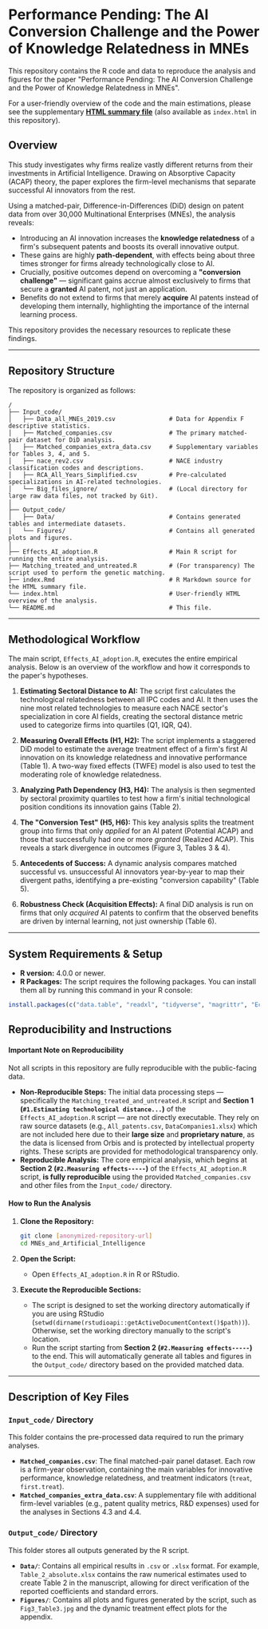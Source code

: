 # Performance Pending: The AI Conversion Challenge and the Power of Knowledge Relatedness in MNEs

This repository contains the R code and data to reproduce the analysis and figures for the paper "Performance Pending: The AI Conversion Challenge and the Power of Knowledge Relatedness in MNEs".

For a user-friendly overview of the code and the main estimations, please see the supplementary **[HTML summary file](https://relatedness-in-mnes.netlify.app/)** (also available as `index.html` in this repository).

## Overview

This study investigates why firms realize vastly different returns from their investments in Artificial Intelligence. Drawing on Absorptive Capacity (ACAP) theory, the paper explores the firm-level mechanisms that separate successful AI innovators from the rest.

Using a matched-pair, Difference-in-Differences (DiD) design on patent data from over 30,000 Multinational Enterprises (MNEs), the analysis reveals:
* Introducing an AI innovation increases the **knowledge relatedness** of a firm's subsequent patents and boosts its overall innovative output.
* These gains are highly **path-dependent**, with effects being about three times stronger for firms already technologically close to AI.
* Crucially, positive outcomes depend on overcoming a **"conversion challenge"** — significant gains accrue almost exclusively to firms that secure a **granted** AI patent, not just an application.
* Benefits do not extend to firms that merely **acquire** AI patents instead of developing them internally, highlighting the importance of the internal learning process.

This repository provides the necessary resources to replicate these findings.

---

## Repository Structure

The repository is organized as follows:

```
/
├── Input_code/
│   ├── Data_all_MNEs_2019.csv               # Data for Appendix F descriptive statistics.
│   ├── Matched_companies.csv                # The primary matched-pair dataset for DiD analysis.
│   ├── Matched_companies_extra_data.csv     # Supplementary variables for Tables 3, 4, and 5.
│   ├── nace_rev2.csv                        # NACE industry classification codes and descriptions.
│   ├── RCA_All_Years_Simplified.csv         # Pre-calculated specializations in AI-related technologies.
│   └── Big_files_ignore/                    # (Local directory for large raw data files, not tracked by Git).
│
├── Output_code/
│   ├── Data/                                # Contains generated tables and intermediate datasets.
│   └── Figures/                             # Contains all generated plots and figures.
│
├── Effects_AI_adoption.R                    # Main R script for running the entire analysis.
├── Matching_treated_and_untreated.R         # (For transparency) The script used to perform the genetic matching.
├── index.Rmd                                # R Markdown source for the HTML summary file.
└── index.html                               # User-friendly HTML overview of the analysis.
└── README.md                                # This file.
```
---

## Methodological Workflow

The main script, `Effects_AI_adoption.R`, executes the entire empirical analysis. Below is an overview of the workflow and how it corresponds to the paper's hypotheses.

1.  **Estimating Sectoral Distance to AI:** The script first calculates the technological relatedness between all IPC codes and AI. It then uses the nine most related technologies to measure each NACE sector's specialization in core AI fields, creating the sectoral distance metric used to categorize firms into quartiles (Q1, IQR, Q4).

2.  **Measuring Overall Effects (H1, H2):** The script implements a staggered DiD model to estimate the average treatment effect of a firm's first AI innovation on its knowledge relatedness and innovative performance (Table 1). A two-way fixed effects (TWFE) model is also used to test the moderating role of knowledge relatedness.

3.  **Analyzing Path Dependency (H3, H4):** The analysis is then segmented by sectoral proximity quartiles to test how a firm's initial technological position conditions its innovation gains (Table 2).

4.  **The "Conversion Test" (H5, H6):** This key analysis splits the treatment group into firms that only *applied* for an AI patent (Potential ACAP) and those that successfully had one or more *granted* (Realized ACAP). This reveals a stark divergence in outcomes (Figure 3, Tables 3 & 4).

5.  **Antecedents of Success:** A dynamic analysis compares matched successful vs. unsuccessful AI innovators year-by-year to map their divergent paths, identifying a pre-existing "conversion capability" (Table 5).

6.  **Robustness Check (Acquisition Effects):** A final DiD analysis is run on firms that only *acquired* AI patents to confirm that the observed benefits are driven by internal learning, not just ownership (Table 6).

---

## System Requirements & Setup

* **R version:** 4.0.0 or newer.
* **R Packages:** The script requires the following packages. You can install them all by running this command in your R console:

```R
install.packages(c("data.table", "readxl", "tidyverse", "magrittr", "EconGeo", "psych", "Metrics", "did", "openxlsx", "zoo", "vtable", "ggcorrplot", "janitor"))
```

## Reproducibility and Instructions

#### Important Note on Reproducibility

Not all scripts in this repository are fully reproducible with the public-facing data.
* **Non-Reproducible Steps:** The initial data processing steps — specifically the `Matching_treated_and_untreated.R` script and **Section 1 (`#1.Estimating technological distance...`)** of the `Effects_AI_adoption.R` script — are not directly executable. They rely on raw source datasets (e.g., `All_patents.csv`, `DataCompanies1.xlsx`) which are not included here due to their **large size** and **proprietary nature**, as the data is licensed from Orbis and is protected by intellectual property rights. These scripts are provided for methodological transparency only.
* **Reproducible Analysis:** The core empirical analysis, which begins at **Section 2 (`#2.Measuring effects-----`)** of the `Effects_AI_adoption.R` script, **is fully reproducible** using the provided `Matched_companies.csv` and other files from the `Input_code/` directory.

#### How to Run the Analysis

1.  **Clone the Repository:**
    ```bash
    git clone [anonymized-repository-url]
    cd MNEs_and_Artificial_Intelligence
    ```

2.  **Open the Script:**
    * Open `Effects_AI_adoption.R` in R or RStudio.

3.  **Execute the Reproducible Sections:**
    * The script is designed to set the working directory automatically if you are using RStudio (`setwd(dirname(rstudioapi::getActiveDocumentContext()$path))`). Otherwise, set the working directory manually to the script's location.
    * Run the script starting from **Section 2 (`#2.Measuring effects-----`)** to the end. This will automatically generate all tables and figures in the `Output_code/` directory based on the provided matched data.
---

## Description of Key Files

### `Input_code/` Directory
This folder contains the pre-processed data required to run the primary analyses.

* **`Matched_companies.csv`**: The final matched-pair panel dataset. Each row is a firm-year observation, containing the main variables for innovative performance, knowledge relatedness, and treatment indicators (`treat`, `first.treat`).
* **`Matched_companies_extra_data.csv`**: A supplementary file with additional firm-level variables (e.g., patent quality metrics, R&D expenses) used for the analyses in Sections 4.3 and 4.4.

### `Output_code/` Directory
This folder stores all outputs generated by the R script.

* **`Data/`**: Contains all empirical results in `.csv` or `.xlsx` format. For example, `Table_2_absolute.xlsx` contains the raw numerical estimates used to create Table 2 in the manuscript, allowing for direct verification of the reported coefficients and standard errors.
* **`Figures/`**: Contains all plots and figures generated by the script, such as `Fig3_Table3.jpg` and the dynamic treatment effect plots for the appendix.
